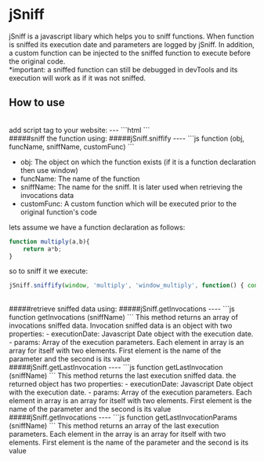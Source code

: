 # jSniff

jSniff is a javascript libary which helps you to sniff functions.
When function is sniffed its execution date and parameters are logged by jSniff.
In addition, a custom function can be injected to the sniffed function to execute before the original code.
<br/>
*important: a sniffed function can still be debugged in devTools and its execution will work as if it was not sniffed.
## How to use
<br />
add script tag to your website:
---
```html
<script type="text/javascript" src="jSniff.js"></script>
```
<br />
#####sniff the function using:
#####jSniff.sniffify
----
```js
function (obj, funcName, sniffName, customFunc)
```

 - obj: The object on which the function exists (if it is a function declaration then use window)
 - funcName: The name of the function
 - sniffName: The name for the sniff. It is later used when retrieving the invocations data
 - customFunc: A custom function which will be executed prior to the original function's code

lets assume we have a function declaration as follows:
```js
function multiply(a,b){
    return a*b;
}
```

so to sniff it we execute:
```js
jSniff.sniffify(window, 'multiply', 'window_multiply', function() { console.log('hello jSniff');} );
```

<br />
#####retrieve sniffed data using:
#####jSniff.getInvocations
----
```js
function getInvocations (sniffName)
```
This method returns an array of invocations sniffed data. Invocation sniffed data is an object with two properties:
 - executionDate: Javascript Date object with the execution date.
 - params: Array of the execution parameters. Each element in array is an array for itself with two elements. First element is the name of the parameter and the second is its value

<br />
#####jSniff.getLastInvocation
----
```js
function getLastInvocation (sniffName)
```
This method returns the last execution sniffed data. the returned object has two properties:
 - executionDate: Javascript Date object with the execution date.
 - params: Array of the execution parameters. Each element in array is an array for itself with two elements. First element is the name of the parameter and the second is its value

<br />
#####jSniff.getInvocations
----
```js
function getLastInvocationParams (sniffName)
```
This method returns an array of the last execution parameters. Each element in the array is an array for itself with two elements. First element is the name of the parameter and the second is its value

